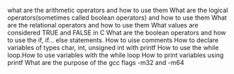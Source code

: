 what are the arithmetic operators and how to use them What are the logical operators(sometimes called boolean operators) and how to use them What are the relational operators and how to use them What values are considered TRUE and FALSE in C What are the boolean operators and how to use the if, if... else statements. How to uise comments How to declare variables of types char, int, unsigned int with printf How to use the while loop.How to use variables with the while loop How to print variables using printf What are the purpose of the gcc flags -m32 and -m64 